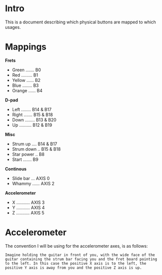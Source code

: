 # Intro

This is a document describing which physical buttons are mapped to which usages.

# Mappings

**Frets**
- Green ....... B0
- Red ......... B1
- Yellow ...... B2
- Blue ........ B3
- Orange ...... B4

**D-pad**
- Left ........ B14 & B17
- Right ....... B15 & B18
- Down ........ B13 & B20
- Up .......... B12 & B19

**Misc**
- Strum up .... B14 & B17
- Strum down .. B15 & B18
- Star power .. B8
- Start ....... B9

**Continous**
- Slide bar ... AXIS 0
- Whammy ...... AXIS 2

**Accelerometer**
- X ........... AXIS 3
- Y ........... AXIS 4
- Z ........... AXIS 5

# Accelerometer

The convention I will be using for the accelerometer axes, is as follows:

    Imagine holding the guitar in front of you, with the wide face of the guitar containing the strum bar facing you and the fret board pointing to the left. In this case the positive X axis is to the left, the positive Y axis is away from you and the positive Z axis is up.
